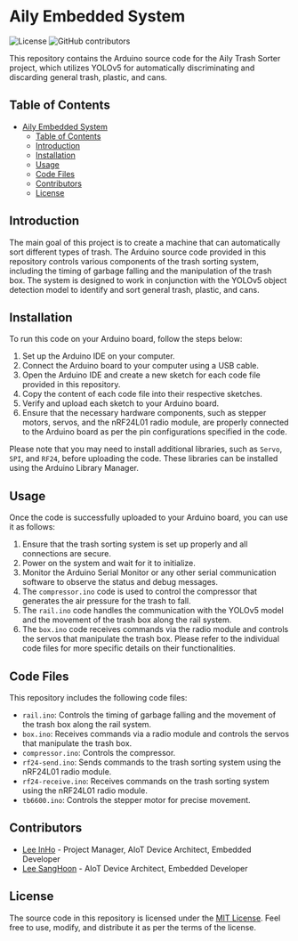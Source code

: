# Aily Embedded System
![License](https://img.shields.io/github/license/Aily-AIRecycle/Aily_embedded)
![GitHub contributors](https://img.shields.io/github/contributors/Aily-AIRecycle/Aily_embedded)

This repository contains the Arduino source code for the Aily Trash Sorter project, which utilizes YOLOv5 for automatically discriminating and discarding general trash, plastic, and cans.

## Table of Contents

- [Aily Embedded System](#aily-embedded-system)
  - [Table of Contents](#table-of-contents)
  - [Introduction](#introduction)
  - [Installation](#installation)
  - [Usage](#usage)
  - [Code Files](#code-files)
  - [Contributors](#contributors)
  - [License](#license)

## Introduction

The main goal of this project is to create a machine that can automatically sort different types of trash. The Arduino source code provided in this repository controls various components of the trash sorting system, including the timing of garbage falling and the manipulation of the trash box. The system is designed to work in conjunction with the YOLOv5 object detection model to identify and sort general trash, plastic, and cans.

## Installation

To run this code on your Arduino board, follow the steps below:

1. Set up the Arduino IDE on your computer.
2. Connect the Arduino board to your computer using a USB cable.
3. Open the Arduino IDE and create a new sketch for each code file provided in this repository.
4. Copy the content of each code file into their respective sketches.
5. Verify and upload each sketch to your Arduino board.
6. Ensure that the necessary hardware components, such as stepper motors, servos, and the nRF24L01 radio module, are properly connected to the Arduino board as per the pin configurations specified in the code.

Please note that you may need to install additional libraries, such as `Servo`, `SPI`, and `RF24`, before uploading the code. These libraries can be installed using the Arduino Library Manager.

## Usage

Once the code is successfully uploaded to your Arduino board, you can use it as follows:

1. Ensure that the trash sorting system is set up properly and all connections are secure.
2. Power on the system and wait for it to initialize.
3. Monitor the Arduino Serial Monitor or any other serial communication software to observe the status and debug messages.
4. The `compressor.ino` code is used to control the compressor that generates the air pressure for the trash to fall.
5. The `rail.ino` code handles the communication with the YOLOv5 model and the movement of the trash box along the rail system.
6. The `box.ino` code receives commands via the radio module and controls the servos that manipulate the trash box.
Please refer to the individual code files for more specific details on their functionalities.

## Code Files

This repository includes the following code files:

- `rail.ino`: Controls the timing of garbage falling and the movement of the trash box along the rail system.
- `box.ino`: Receives commands via a radio module and controls the servos that manipulate the trash box.
- `compressor.ino`: Controls the compressor.
- `rf24-send.ino`: Sends commands to the trash sorting system using the nRF24L01 radio module.
- `rf24-receive.ino`: Receives commands on the trash sorting system using the nRF24L01 radio module.
- `tb6600.ino`: Controls the stepper motor for precise movement.

## Contributors

- [Lee InHo](https://github.com/2inlee) - Project Manager, AIoT Device Architect, Embedded Developer
- [Lee SangHoon](https://github.com/dltkdgns00) - AIoT Device Architect, Embedded Developer

## License

The source code in this repository is licensed under the [MIT License](LICENSE). Feel free to use, modify, and distribute it as per the terms of the license.
